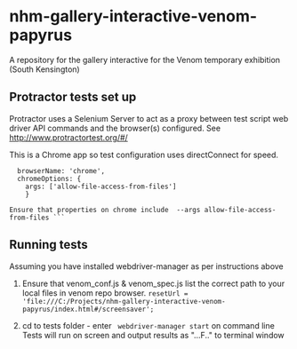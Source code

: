 # nhm-gallery-interactive-venom-papyrus

A repository for the gallery interactive for the Venom temporary exhibition (South Kensington)

## Protractor tests set up

Protractor uses a Selenium Server to act as a proxy between test script web driver API commands and the browser(s) configured.
See http://www.protractortest.org/#/

This is a Chrome app so test configuration uses directConnect for speed.

```capabilities: {
  browserName: 'chrome',
  chromeOptions: {
    args: ['allow-file-access-from-files']
    }

Ensure that properties on chrome include  --args allow-file-access-from-files ```
```
## Running tests

Assuming you have installed webdriver-manager as per instructions above
1. Ensure that venom_conf.js & venom_spec.js list the correct path to your local files in venom repo
browser.
```resetUrl = 'file:///C:/Projects/nhm-gallery-interactive-venom-papyrus/index.html#/screensaver';```

2. cd to tests folder - enter ``` webdriver-manager start``` on command line
Tests will run on screen and output results as "...F.." to terminal window
